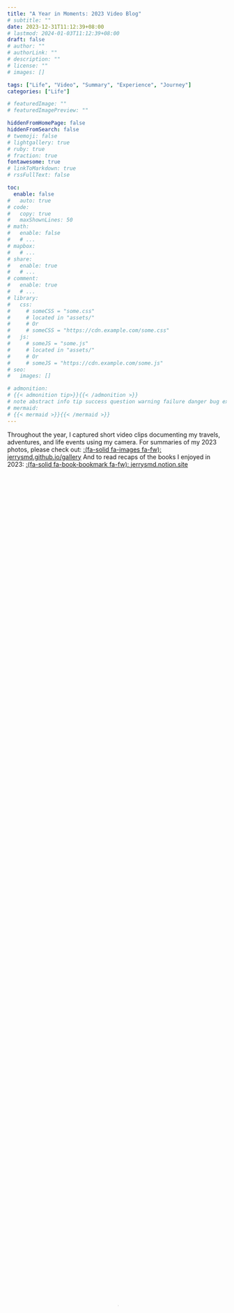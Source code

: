 ```yaml
---
title: "A Year in Moments: 2023 Video Blog"
# subtitle: ""
date: 2023-12-31T11:12:39+08:00
# lastmod: 2024-01-03T11:12:39+08:00
draft: false
# author: ""
# authorLink: ""
# description: ""
# license: ""
# images: []

tags: ["Life", "Video", "Summary", "Experience", "Journey"]
categories: ["Life"]

# featuredImage: ""
# featuredImagePreview: ""

hiddenFromHomePage: false
hiddenFromSearch: false
# twemoji: false
# lightgallery: true
# ruby: true
# fraction: true
fontawesome: true
# linkToMarkdown: true
# rssFullText: false

toc:
  enable: false
#   auto: true
# code:
#   copy: true
#   maxShownLines: 50
# math:
#   enable: false
#   # ...
# mapbox:
#   # ...
# share:
#   enable: true
#   # ...
# comment:
#   enable: true
#   # ...
# library:
#   css:
#     # someCSS = "some.css"
#     # located in "assets/"
#     # Or
#     # someCSS = "https://cdn.example.com/some.css"
#   js:
#     # someJS = "some.js"
#     # located in "assets/"
#     # Or
#     # someJS = "https://cdn.example.com/some.js"
# seo:
#   images: []

# admonition:
# {{< admonition tip>}}{{< /admonition >}}
# note abstract info tip success question warning failure danger bug example quote
# mermaid:
# {{< mermaid >}}{{< /mermaid >}}
---
```


Throughout the year, I captured short video clips documenting my travels, adventures, and life events using my camera. For summaries of my 2023 photos, please check out: [:(fa-solid fa-images fa-fw): jerrysmd.github.io/gallery](https://jerrysmd.github.io/gallery/) And to read recaps of the books I enjoyed in 2023: [:(fa-solid fa-book-bookmark fa-fw): jerrysmd.notion.site](https://jerrysmd.notion.site/c36b33378ab44eaa8a4e0d51acb419cd?v=f866caf0636341839c3ddd977cbb4bfe&pvs=4)

<!--more-->

<video id="video" controls="" preload="auto" poster="mmexport1673251586581.jpg" width=100% height=100%>
    <source 
            id="mp4"
            src="https://github.com/Jerrysmd/Jerrysmd.github.io/releases/download/video/2023-memory.mp4"
            type="video/mp4"> 
</video>
